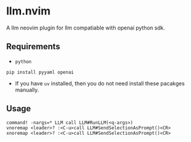 # llm.nvim

A llm neovim plugin for llm compatiable with openai python sdk.

## Requirements

- `python`
```
pip install pyyaml openai
```

- If you have `uv` installed, then you do not need install these pacakges manually.

## Usage

```vimscript
command! -nargs=* LLM call LLM#RunLLM(<q-args>)
vnoremap <leader>? :<C-u>call LLM#SendSelectionAsPrompt()<CR>
xnoremap <leader>? :<C-u>call LLM#SendSelectionAsPrompt()<CR>
```
